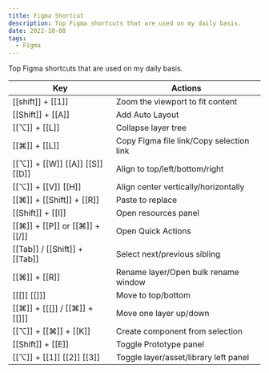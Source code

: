 ```yaml
---
title: Figma Shortcut
description: Top Figma shortcuts that are used on my daily basis.
date: 2022-10-08
tags:
  - Figma
---
```


Top Figma shortcuts that are used on my daily basis.

| Key                             | Actions                                  |
| ------------------------------- | ---------------------------------------- |
| [[shift]] + [[1]]               | Zoom the viewport to fit content         |
| [[Shift]] + [[A]]               | Add Auto Layout                          |
| [[⌥]] + [[L]]                   | Collapse layer tree                      |
| [[⌘]] + [[L]]                   | Copy Figma file link/Copy selection link |
| [[⌥]] + [[W]] [[A]] [[S]] [[D]] | Align to top/left/bottom/right           |
| [[⌥]] + [[V]] [[H]]             | Align center vertically/horizontally     |
| [[⌘]] + [[Shift]] + [[R]]       | Paste to replace                         |
| [[Shift]] + [[I]]               | Open resources panel                     |
| [[⌘]] + [[P]] or [[⌘]] + [[/]]  | Open Quick Actions                       |
| [[Tab]] / [[Shift]] + [[Tab]]   | Select next/previous sibling             |
| [[⌘]] + [[R]]                   | Rename layer/Open bulk rename window     |
| [[\[]] [[\]]]                   | Move to top/bottom                       |
| [[⌘]] + [[\[]] / [[⌘]] + [[\]]] | Move one layer up/down                   |
| [[⌥]] + [[⌘]] + [[K]]           | Create component from selection          |
| [[Shift]] + [[E]]               | Toggle Prototype panel                   |
| [[⌥]] + [[1]] [[2]] [[3]]       | Toggle layer/asset/library left panel    |
